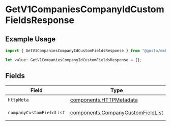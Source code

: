# GetV1CompaniesCompanyIdCustomFieldsResponse

## Example Usage

```typescript
import { GetV1CompaniesCompanyIdCustomFieldsResponse } from "@gusto/embedded-api/models/operations/getv1companiescompanyidcustomfields.js";

let value: GetV1CompaniesCompanyIdCustomFieldsResponse = {};
```

## Fields

| Field                                                                                  | Type                                                                                   | Required                                                                               | Description                                                                            |
| -------------------------------------------------------------------------------------- | -------------------------------------------------------------------------------------- | -------------------------------------------------------------------------------------- | -------------------------------------------------------------------------------------- |
| `httpMeta`                                                                             | [components.HTTPMetadata](../../models/components/httpmetadata.md)                     | :heavy_check_mark:                                                                     | N/A                                                                                    |
| `companyCustomFieldList`                                                               | [components.CompanyCustomFieldList](../../models/components/companycustomfieldlist.md) | :heavy_minus_sign:                                                                     | Example response                                                                       |